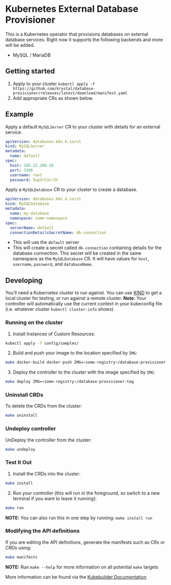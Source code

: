 # Kubernetes External Database Provisioner

This is a Kubernetes operator that provisions databases on external database services. Right now it supports the following backends and more will be added.

- MySQL / MariaDB

## Getting started

1. Apply to your cluster `kubectl apply -f https://github.com/krystal/database-provisioner/releases/latest/download/manifest.yaml`
2. Add appropriate CRs as shown below.

## Example

Apply a default `MySQLServer` CR to your cluster with details for an external service.

```yaml
apiVersion: databases.k8s.k.io/v1
kind: MySQLServer
metadata:
  name: default
spec:
  host: 185.22.208.10
  port: 3306
  username: root
  password: 5up3r53cr3t
```

Apply a `MySQLDatabase` CR to your cluster to create a database.

```yaml
apiVersion: databases.k8s.k.io/v1
kind: MySQLDatabase
metadata:
  name: my-database
  namespace: some-namespace
spec:
  serverName: default
  connectionDetailsSecretName: db-connection
```

- This will use the `default` server
- This will create a secret called `db-connection` containing details for the database connection. This secret will be created in the same namespace as the `MySQLDatabase` CR. It will have values for `host`, `username`, `password`, and `databaseName`.

## Developing

You’ll need a Kubernetes cluster to run against. You can use [KIND](https://sigs.k8s.io/kind) to get a local cluster for testing, or run against a remote cluster. **Note:** Your controller will automatically use the current context in your kubeconfig file (i.e. whatever cluster `kubectl cluster-info` shows).

### Running on the cluster

1. Install Instances of Custom Resources:

```sh
kubectl apply -f config/samples/
```

2. Build and push your image to the location specified by `IMG`:

```sh
make docker-build docker-push IMG=<some-registry>/database-provisioner:tag
```

3. Deploy the controller to the cluster with the image specified by `IMG`:

```sh
make deploy IMG=<some-registry>/database-provisioner:tag
```

### Uninstall CRDs

To delete the CRDs from the cluster:

```sh
make uninstall
```

### Undeploy controller

UnDeploy the controller from the cluster:

```sh
make undeploy
```

### Test It Out

1. Install the CRDs into the cluster:

```sh
make install
```

2. Run your controller (this will run in the foreground, so switch to a new terminal if you want to leave it running):

```sh
make run
```

**NOTE:** You can also run this in one step by running: `make install run`

### Modifying the API definitions

If you are editing the API definitions, generate the manifests such as CRs or CRDs using:

```sh
make manifests
```

**NOTE:** Run `make --help` for more information on all potential `make` targets

More information can be found via the [Kubebuilder Documentation](https://book.kubebuilder.io/introduction.html)
